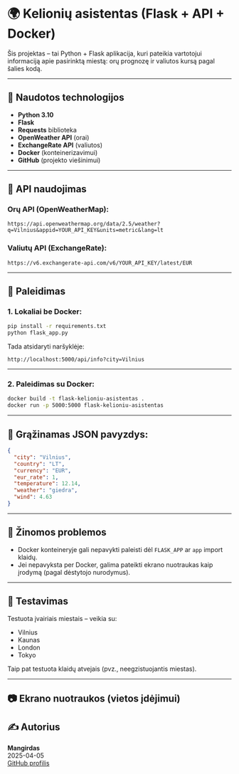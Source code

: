# 🌍 Kelionių asistentas (Flask + API + Docker)

Šis projektas – tai Python + Flask aplikacija, kuri pateikia vartotojui informaciją apie pasirinktą miestą: orų prognozę ir valiutos kursą pagal šalies kodą.

---

## 🔧 Naudotos technologijos

- **Python 3.10**
- **Flask**
- **Requests** biblioteka
- **OpenWeather API** (orai)
- **ExchangeRate API** (valiutos)
- **Docker** (konteinerizavimui)
- **GitHub** (projekto viešinimui)

---

## 📆 API naudojimas

### Orų API (OpenWeatherMap):
```
https://api.openweathermap.org/data/2.5/weather?q=Vilnius&appid=YOUR_API_KEY&units=metric&lang=lt
```

### Valiutų API (ExchangeRate):
```
https://v6.exchangerate-api.com/v6/YOUR_API_KEY/latest/EUR
```

---

## 🚀 Paleidimas

### 1. Lokaliai be Docker:

```bash
pip install -r requirements.txt
python flask_app.py
```

Tada atsidaryti naršyklėje:  
```
http://localhost:5000/api/info?city=Vilnius
```

---

### 2. Paleidimas su Docker:

```bash
docker build -t flask-kelioniu-asistentas .
docker run -p 5000:5000 flask-kelioniu-asistentas
```

---

## 🔄 Grąžinamas JSON pavyzdys:

```json
{
  "city": "Vilnius",
  "country": "LT",
  "currency": "EUR",
  "eur_rate": 1,
  "temperature": 12.14,
  "weather": "giedra",
  "wind": 4.63
}
```

---

## 🚾 Žinomos problemos

- Docker konteineryje gali nepavykti paleisti dėl `FLASK_APP` ar `app` import klaidų.
- Jei nepavyksta per Docker, galima pateikti ekrano nuotraukas kaip įrodymą (pagal dėstytojo nurodymus).

---

## 🥯 Testavimas

Testuota įvairiais miestais – veikia su:
- Vilnius
- Kaunas
- London
- Tokyo

Taip pat testuota klaidų atvejais (pvz., neegzistuojantis miestas).

---

## 📷 Ekrano nuotraukos (vietos įdėjimui)



## ✍️ Autorius

**Mangirdas**  
2025-04-05  
[GitHub profilis](https://github.com/lyneksas)

